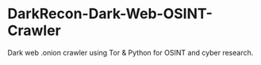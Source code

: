 # DarkRecon-Dark-Web-OSINT-Crawler
Dark web .onion crawler using Tor &amp; Python for OSINT and cyber research.
